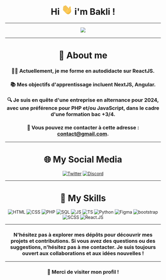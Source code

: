 <div align="center">
<h1 align="center">Hi <img width="35" src="./src/waving.gif"> i'm Bakli !</h1>

---

![](https://komarev.com/ghpvc/?username=NHBakli&color=FF5500)

---

# 📝 About me

### 👨‍💻 Actuellement, je me forme en autodidacte sur ReactJS.

### 📚 Mes objectifs d'apprentissage incluent NextJS, Angular.

### 🔍 Je suis en quête d'une entreprise en alternance pour 2024, avec une préférence pour PHP et/ou JavaScript, dans le cadre d'une formation bac +3/4.

### 📧 Vous pouvez me contacter à cette adresse : [contact@gmail.com](mailto:bakli78948@gmail.com).

---

# 🌐 My Social Media

<div align="center">
  <a href="https://twitter.com/nhbakli"><img src="https://i.imgur.com/Nws3raA.png" alt="Twitter" width="60" height="60"></a>
  <a href="https://discord.com/users/532258198435004461"><img src="https://i.imgur.com/slXlcAz.png" alt="Discord" width="60" height="60"></a>
</div>

---

# 🧰 My Skills


  <img src="https://imgur.com/BZQoAH7.png" alt="HTML" width="60" height="60">
  <img src="https://i.imgur.com/8TjTunE.png" alt="CSS" width="60" height="60">
  <img src="https://i.imgur.com/x2zVqM4.png" alt="PHP" width="60" height="60">
  <img src="https://imgur.com/QTVO6ND.png" alt="SQL" width="60" height="60">
  <img src="https://i.imgur.com/ZZxpMuV.png" alt="JS" width="60" height="60">
  <img src="https://cdn.worldvectorlogo.com/logos/typescript-2.svg" alt="TS" width="60" height="60">
  <img src="https://i.imgur.com/pBbMxJu.png" alt="Python" width="60" height="60">
  <img src="https://imgur.com/u5JmiQy.png" alt="Figma" width="60" height="60">
  <img src="https://consultant-webdesigner.fr/wp-content/uploads/2020/04/bootstrap_4-icon.png" alt="bootstrap" width="60" height="60">
  <img src="https://cdn.freebiesupply.com/logos/thumbs/2x/sass-1-logo.png" alt="SCSS" width="60" height="60">
  <img src="https://cdn.freebiesupply.com/logos/large/2x/react-1-logo-png-transparent.png" alt="React.JS" width="60" height="60">

---

### N'hésitez pas à explorer mes dépôts pour découvrir mes projets et contributions. Si vous avez des questions ou des suggestions, n'hésitez pas à me contacter. Je suis toujours ouvert aux collaborations et aux idées nouvelles !

---

### 🚀 Merci de visiter mon profil !   
</div>
